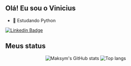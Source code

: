 ## Olá! Eu sou o Vinicius

- 🌱 Estudando Python

[![Linkedin Badge](https://img.shields.io/badge/-vncscmb-0e76a8?style=flat&labelColor=0e76a8&logo=linkedin&logoColor=white)](https://www.linkedin.com/in/vinicius-coelho-14137535b/) 

## Meus status
<div align="center">
<img alt="Maksym's GitHub stats" src="https://github-readme-stats.vercel.app/api?username=vncscmb&show_icons=true&theme=transparent"/>
<img alt="Top langs" src="https://github-readme-stats.vercel.app/api/top-langs/?username=vncscmb&layout=compact&&langs_count=8"/>
</div>


